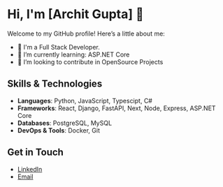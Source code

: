 

# Hi, I'm [Archit Gupta] 👋

Welcome to my GitHub profile! Here’s a little about me:

- 🔭 I'm a Full Stack Developer.
- 🌱 I’m currently learning: ASP.NET Core
- 👯 I’m looking to contribute in OpenSource Projects


## Skills & Technologies

- **Languages**: Python, JavaScript, Typescipt, C#
- **Frameworks**: React, Django, FastAPI, Next, Node, Express, ASP.NET Core
- **Databases**: PostgreSQL, MySQL
- **DevOps & Tools**: Docker, Git

## Get in Touch
- [LinkedIn](https://linkedin.com/in/architgupta07)
- [Email](mailto:architgupta.rke@gmail.com)

